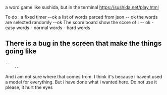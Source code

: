 a word game like sushida, but in the terminal
https://sushida.net/play.html

To do :
    a fixed timer --ok
    a list of words parced from json -- ok
    the words are selected randomly --ok
    The score board show the score of : -- ok
        - easy words
        - normal words
        - hard words

There is a bug in the screen that make the things going like 
--
    --
        --

And i am not sure where that comes from.
I think it's because i havent used a model for everything. But i have done what i wanted here.
Do not use it please, it hurt the eyes